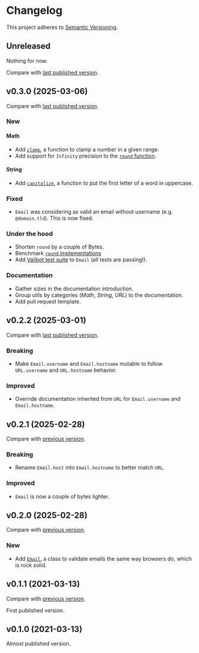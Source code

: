 # Changelog

This project adheres to [Semantic Versioning](https://semver.org/spec/v2.0.0.html).

## Unreleased

Nothing for now.

<!-- ⚠️ Before a new release, make sure the documentation doesn't contain any **unreleased** mention.  -->

Compare with [last published version](https://github.com/frontacles/frontacles/compare/0.2.3...main).

## v0.3.0 (2025-03-06)

Compare with [last published version](https://github.com/frontacles/frontacles/compare/0.2.2...0.2.3).

### New

#### Math

- Add [`clamp`](./README.md#clamp), a function to clamp a number in a given range.
- Add support for `Infinity` precision to the [`round` function](./README.md#round).

#### String

- Add [`capitalize`](./README.md#capitalize), a function to put the first letter of a word in uppercase.

### Fixed

- `Email` was considering as valid an email without username (e.g. `@domain.tld`). This is now fixed.

### Under the hood

- Shorten `round` by a couple of Bytes.
- Benchmark [`round` implementations](./benchs/math)
- Add [Valibot test suite](./src/url/test-utils/valibot-suite.js) to `Email` (all tests are passing!).

### Documentation

- Gather sizes in the documentation introduction.
- Group utils by categories (_Math_, _String_, _URL_)  to the documentation.
- Add pull request template.

## v0.2.2 (2025-03-01)

Compare with [last published version](https://github.com/frontacles/frontacles/compare/0.2.1...0.2.2).

### Breaking

- Make `Email.username` and `Email.hostname` mutable to follow `URL.username` and `URL.hostname` behavior.

### Improved

- Override documentation inherited from `URL` for `Email.username` and `Email.hostname`.

## v0.2.1 (2025-02-28)

Compare with [previous version](https://github.com/frontacles/frontacles/compare/0.2.0...0.2.1).

### Breaking

- Rename `Email.host` into `Email.hostname` to better match `URL`.

### Improved

- `Email` is now a couple of bytes lighter.

## v0.2.0 (2025-02-28)

Compare with [previous version](https://github.com/frontacles/frontacles/compare/dda10c3...0.2.0).

### New

- Add [`Email`](./README.md#email), a class to validate emails the same way browsers do, which is rock solid.

## v0.1.1 (2021-03-13)

Compare with [previous version](https://github.com/frontacles/frontacles/compare/986c759...dda10c3).

First published version.

## v0.1.0 (2021-03-13)

Almost published version.
